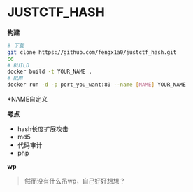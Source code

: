 # JUSTCTF_HASH

**构建**

```bash
# 下载
git clone https://github.com/fengx1a0/justctf_hash.git
cd
# BUILD
docker build -t YOUR_NAME .
# RUN
docker run -d -p port_you_want:80 --name [NAME] YOUR_NAME 
```

*NAME自定义

**考点**

- hash长度扩展攻击
- md5
- 代码审计
- php

**wp**

> 然而没有什么吊wp，自己好好想想？

